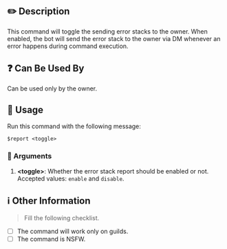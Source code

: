 ## :pencil2: Description

This command will toggle the sending error stacks to the owner. When enabled, the bot will send the error stack to the owner via DM whenever an error happens during command execution.

## :question: Can Be Used By

Can be used only by the owner.

## :balloon: Usage

Run this command with the following message:

``` text
$report <toggle>
```

### :pushpin: Arguments

1. **\<toggle\>**: Whether the error stack report should be enabled or not. Accepted values: `enable` and `disable`.

## :information_source: Other Information

> Fill the following checklist.

* [ ] The command will work only on guilds.
* [ ] The command is NSFW.
